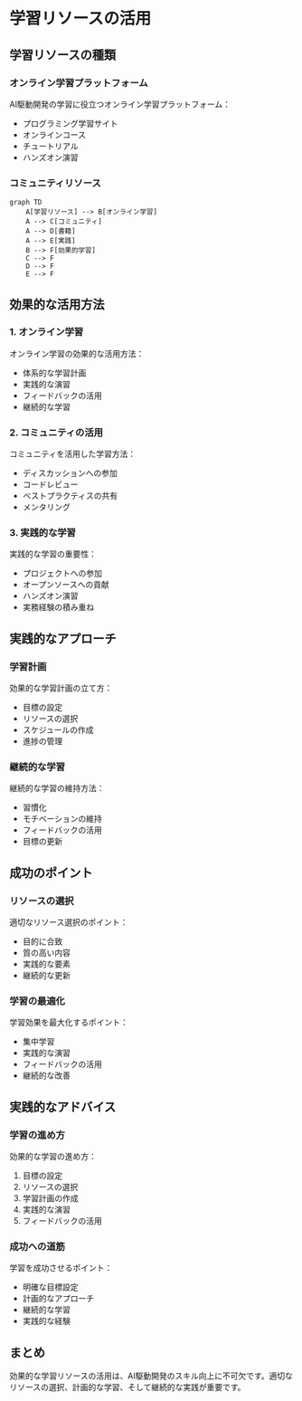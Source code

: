 # 学習リソースの活用

## 学習リソースの種類

### オンライン学習プラットフォーム

AI駆動開発の学習に役立つオンライン学習プラットフォーム：

- プログラミング学習サイト
- オンラインコース
- チュートリアル
- ハンズオン演習

### コミュニティリソース

```mermaid
graph TD
    A[学習リソース] --> B[オンライン学習]
    A --> C[コミュニティ]
    A --> D[書籍]
    A --> E[実践]
    B --> F[効果的学習]
    C --> F
    D --> F
    E --> F
```

## 効果的な活用方法

### 1. オンライン学習

オンライン学習の効果的な活用方法：

- 体系的な学習計画
- 実践的な演習
- フィードバックの活用
- 継続的な学習

### 2. コミュニティの活用

コミュニティを活用した学習方法：

- ディスカッションへの参加
- コードレビュー
- ベストプラクティスの共有
- メンタリング

### 3. 実践的な学習

実践的な学習の重要性：

- プロジェクトへの参加
- オープンソースへの貢献
- ハンズオン演習
- 実務経験の積み重ね

## 実践的なアプローチ

### 学習計画

効果的な学習計画の立て方：

- 目標の設定
- リソースの選択
- スケジュールの作成
- 進捗の管理

### 継続的な学習

継続的な学習の維持方法：

- 習慣化
- モチベーションの維持
- フィードバックの活用
- 目標の更新

## 成功のポイント

### リソースの選択

適切なリソース選択のポイント：

- 目的に合致
- 質の高い内容
- 実践的な要素
- 継続的な更新

### 学習の最適化

学習効果を最大化するポイント：

- 集中学習
- 実践的な演習
- フィードバックの活用
- 継続的な改善

## 実践的なアドバイス

### 学習の進め方

効果的な学習の進め方：

1. 目標の設定
2. リソースの選択
3. 学習計画の作成
4. 実践的な演習
5. フィードバックの活用

### 成功への道筋

学習を成功させるポイント：

- 明確な目標設定
- 計画的なアプローチ
- 継続的な学習
- 実践的な経験

## まとめ

効果的な学習リソースの活用は、AI駆動開発のスキル向上に不可欠です。適切なリソースの選択、計画的な学習、そして継続的な実践が重要です。
